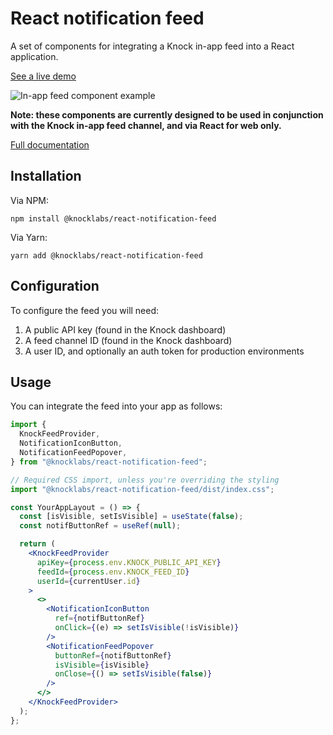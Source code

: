 # React notification feed

A set of components for integrating a Knock in-app feed into a React application. 

[See a live demo](https://knock-in-app-notifications-react.vercel.app/)

![In-app feed component example](NotificationFeed2.png)

**Note: these components are currently designed to be used in conjunction with the Knock in-app feed
channel, and via React for web only.**

[Full documentation](https://docs.knock.app/in-app-ui/react/overview)

## Installation

Via NPM:

```
npm install @knocklabs/react-notification-feed
```

Via Yarn:

```
yarn add @knocklabs/react-notification-feed
```

## Configuration

To configure the feed you will need:

1. A public API key (found in the Knock dashboard)
2. A feed channel ID (found in the Knock dashboard)
3. A user ID, and optionally an auth token for production environments

## Usage

You can integrate the feed into your app as follows:

```jsx
import {
  KnockFeedProvider,
  NotificationIconButton,
  NotificationFeedPopover,
} from "@knocklabs/react-notification-feed";

// Required CSS import, unless you're overriding the styling
import "@knocklabs/react-notification-feed/dist/index.css";

const YourAppLayout = () => {
  const [isVisible, setIsVisible] = useState(false);
  const notifButtonRef = useRef(null);

  return (
    <KnockFeedProvider
      apiKey={process.env.KNOCK_PUBLIC_API_KEY}
      feedId={process.env.KNOCK_FEED_ID}
      userId={currentUser.id}
    >
      <>
        <NotificationIconButton
          ref={notifButtonRef}
          onClick={(e) => setIsVisible(!isVisible)}
        />
        <NotificationFeedPopover
          buttonRef={notifButtonRef}
          isVisible={isVisible}
          onClose={() => setIsVisible(false)}
        />
      </>
    </KnockFeedProvider>
  );
};
```
